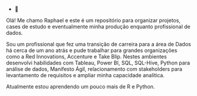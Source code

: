 - 👋 

Olá! Me chamo Raphael e este é um repositório para organizar projetos, cases de estudo e eventualmente minha produção enquanto profissional de dados.

Sou um profissional que fez uma transição de carreira para a área de Dados há cerca de um ano atrás e pude trabalhar para grandes organizações como a Red Innovations, Accenture e Take Blip.
Nestes ambientes desenvolvi habilidades com Tableau, Power BI, SQL, SQL-Hive, Python para análise de dados, Manifesto Ágil, relacionamento com stakeholders para levantamento de requisitos e ampliar minha capacidade analítica.

Atualmente estou aprendendo um pouco mais de R e Python.
